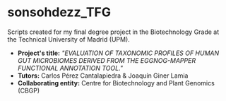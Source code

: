 # sonsohdezz_TFG
Scripts created for my final degree project in the Biotechnology Grade at the Technical University of Madrid (UPM).


* **Project's title:** *"EVALUATION OF TAXONOMIC PROFILES OF HUMAN GUT MICROBIOMES DERIVED FROM THE EGGNOG-MAPPER FUNCTIONAL ANNOTATION TOOL."* 
* **Tutors:** Carlos Pérez Cantalapiedra & Joaquín Giner Lamia
* **Collaborating entity:** Centre for Biotechnology and Plant Genomics (CBGP)
